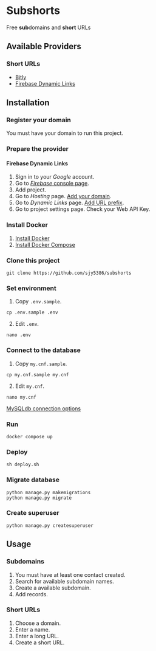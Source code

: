 # Subshorts

Free **sub**domains and **short** URLs

## Available Providers

### Short URLs

* [Bitly](https://bitly.com/pages/products/link-management)
* [Firebase Dynamic Links](https://firebase.google.com/products/dynamic-links)

## Installation

### Register your domain

You must have your domain to run this project.

### Prepare the provider

#### Firebase Dynamic Links

1. Sign in to your *Google* account.
2. Go to [*Firebase* console page](https://console.firebase.google.com/).
3. Add project.
4. Go to *Hosting* page. [Add your domain](https://firebase.google.com/docs/hosting/custom-domain).
5. Go to *Dynamic Links* page. [Add URL prefix](https://firebase.google.com/docs/dynamic-links/custom-domains).
6. Go to project settings page. Check your Web API Key.

### Install Docker

1. [Install Docker](https://docs.docker.com/engine/install/)
2. [Install Docker Compose](https://docs.docker.com/compose/install/)

### Clone this project

```shell
git clone https://github.com/sjy5386/subshorts
```

### Set environment

1. Copy `.env.sample`.

```shell
cp .env.sample .env
```

2. Edit `.env`.

```shell
nano .env
```

### Connect to the database

1. Copy `my.cnf.sample`.

```shell
cp my.cnf.sample my.cnf
```

2. Edit `my.cnf`.

```shell
nano my.cnf
```

[MySQLdb connection options](https://mysqlclient.readthedocs.io/user_guide.html#functions-and-attributes)

### Run

```shell
docker compose up
```

### Deploy

```shell
sh deploy.sh
```

### Migrate database

```shell
python manage.py makemigrations
python manage.py migrate
```

### Create superuser

```shell
python manage.py createsuperuser
```

## Usage

### Subdomains

1. You must have at least one contact created.
2. Search for available subdomain names.
3. Create a available subdomain.
4. Add records.

### Short URLs

1. Choose a domain.
2. Enter a name.
3. Enter a long URL.
4. Create a short URL.
